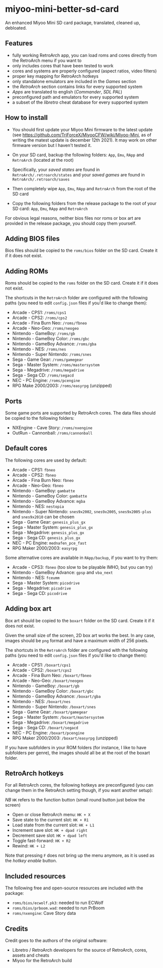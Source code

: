# miyoo-mini-better-sd-card
An enhanced Miyoo Mini SD card package, translated, cleaned up, debloated.

## Features

- fully working RetroArch app, you can load roms and cores directly from the RetroArch menu if you want to
- only includes cores that have been tested to work
- cores and systems are properly configured (aspect ratios, video filters)
- proper key mapping for RetroArch hotkeys
- only standalone emulators are included in the _Games_ section
- the _RetroArch_ section contains links for every supported system
- _Apps_ are translated to english (_Commander_, _SDL PAL_)
- preconfigured path and emulators for every supported system
- a subset of the _libretro_ cheat database for every supported system

## How to install

- You should first update your Miyoo Mini firmware to the latest update (see https://github.com/TriForceX/MiyooCFW/wiki/Miyoo-Mini, as of writing the matest update is december 12th 2021). It may work on other firmware version but I haven't tested it.

- On your SD card, backup the following folders: `App`, `Emu`,  `RApp` and `RetroArch` (located at the root)

- Specifically, your _saved states_ are found in `RetroArch/.retroarch/states` and your _saved games_ are found in `RetroArch/.retroarch/saves`

- Then completely wipe `App`, `Emu`,  `RApp` and `RetroArch` from the root of the SD card

- Copy the following folders from the release package to the root of your SD card: `App`, `Emu`,  `RApp` and `RetroArch`


For obvious legal reasons, neither bios files nor roms or box art are provided in the release package, you should copy them yourself.


## Adding BIOS files

Bios files should be copied to the `roms/bios` folder on the SD card. Create it if it does not exist.

## Adding ROMs

Roms should be copied to the `roms` folder on the SD card. Create it if it does not exist.

The shortcuts in the `RetroArch` folder are configured with the following paths (you need to edit `config.json` files if you'd like to change them):

- Arcade - CPS1: `/roms/cps1`
- Arcade - CPS2: `/roms/cps2`
- Arcade - Fina Burn Neo: `/roms/fbneo`
- Arcade - Neo-Geo: `/roms/neogeo`
- Nintendo - GameBoy: `/roms/gb`
- Nintendo - GameBoy Color: `/roms/gbc`
- Nintendo - GameBoy Advance: `/roms/gba`
- Nintendo - NES: `/roms/nes`
- Nintendo - Super Nintendo: `/roms/snes`
- Sega - Game Gear: `/roms/gamegear`
- Sega - Master System: `/roms/mastersystem`
- Sega - Megadrive: `/roms/megadrive`
- Sega - Sega CD: `/roms/segacd`
- NEC - PC Engine: `/roms/pcengine`
- RPG Make 2000/2003: `/roms/easyrpg` (unzipped)

## Ports

Some game ports are supported by RetroArch cores. The data files should be copied to the following folders:

- NXEngine - Cave Story: `/roms/nxengine`
- OutRun - Cannonball: `/roms/cannonball`

## Default cores

The following cores are used by default:

- Arcade - CPS1: `fbneo`
- Arcade - CPS2: `fbneo`
- Arcade - Fina Burn Neo: `fbneo`
- Arcade - Neo-Geo: `fbneo`
- Nintendo - GameBoy: `gambatte`
- Nintendo - GameBoy Color: `gambatte`
- Nintendo - GameBoy Advance: `mgba`
- Nintendo - NES: `nestopia`
- Nintendo - Super Nintendo: `snes9x2002`, `snes9x2005`, `snes9x2005-plus` and `snes9x2010` can be chosen 
- Sega - Game Gear: `genesis_plus_gx`
- Sega - Master System: `genesis_plus_gx`
- Sega - Megadrive: `genesis_plus_gx`
- Sega - Sega CD: `genesis_plus_gx`
- NEC - PC Engine: `mednafen_pce_fast`
- RPG Maker 2000/2003: `easyrpg`

Some alternative cores are available in `RApp/backup`, if you want to try them: 

- Arcade - CPS3: `fbneo` (too slow to be playable IMHO, but you can try)
- Nintendo - GameBoy Advance: `gpsp` and `vba_next`
- Nintendo - NES: `fceumm`
- Sega - Master System: `picodrive`
- Sega - Megadrive: `picodrive`
- Sega - Sega CD: `picodrive`

## Adding box art

Box art should be copied to the `boxart` folder on the SD card. Create it if it does not exist.

Given the small size of the screen, 2D box art works the best. In any case, images should be `png` format and have a maximum width of 256 pixels.

The shortcuts in the `RetroArch` folder are configured with the following paths (you need to edit `config.json` files if you'd like to change them):

- Arcade - CPS1: `/boxart/cps1`
- Arcade - CPS2: `/boxart/cps2`
- Arcade - Fina Burn Neo: `/boxart/fbneo`
- Arcade - Neo-Geo: `/boxart/neogeo`
- Nintendo - GameBoy: `/boxart/gb`
- Nintendo - GameBoy Color: `/boxart/gbc`
- Nintendo - GameBoy Advance: `/boxart/gba`
- Nintendo - NES: `/boxart/nes`
- Nintendo - Super Nintendo: `/boxart/snes`
- Sega - Game Gear: `/boxart/gamegear`
- Sega - Master System: `/boxart/mastersystem`
- Sega - Megadrive: `/boxart/megadrive`
- Sega - Sega CD: `/boxart/segacd`
- NEC - PC Engine: `/boxart/pcengine`
- RPG Maker 2000/2003: `/boxart/easyrpg` (unzipped)

If you have subfolders in your ROM folders (for instance, I like to have subfolders per genre), the images should all be at the root of the boxart folder.

## RetroArch hotkeys

For all RetroArch cores, the following hotkeys are preconfigured (you can change them in the RetroArch setting though, if you want another setup):

_NB_ `HK` refers to the function button (small round button just below the screen)

- Open or close RetroArch menu: `HK + X`
- Save state to the current slot: `HK + R1`
- Load state from the current slot: `HK + L1`
- Increment save slot: `HK + dpad right`
- Decrement save slot: `HK + dpad left`
- Toggle fast-forward: `HK + R2`
- Rewind: `HK + L2`

Note that pressing `F` does not bring up the menu anymore, as it is used as the _hotkey enable_ button.

## Included resources

The following free and open-source resources are included with the package:

- `roms/bios/ecwolf.pk3`: needed to run ECWolf
- `roms/bios/prboom.wad`: needed to run PrBoom
- `roms/nxengine`: Cave Story data

## Credits

Credit goes to the authors of the original software:

- Libretro / RetroArch developers for the source of RetroArch, cores, assets and cheats
- Miyoo for the RetroArch build